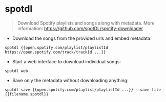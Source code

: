 # spotdl

> Download Spotify playlists and songs along with metadata.
> More information: <https://github.com/spotDL/spotify-downloader>

- Download the songs from the provided urls and embed metadata:

`spotdl {{open.spotify.com/playlist/playlistId https://open.spotify.com/track/trackId ...}}`

- Start a web interface to download individual songs:

`spotdl web`

- Save only the metadata without downloading anything:

`spotdl save {{open.spotify.com/playlist/playlistId ...}} --save-file {{filename.spotdl}}`

